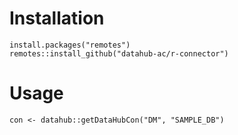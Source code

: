 # Installation

```
install.packages("remotes")
remotes::install_github("datahub-ac/r-connector")
```

# Usage

```
con <- datahub::getDataHubCon("DM", "SAMPLE_DB")
```
